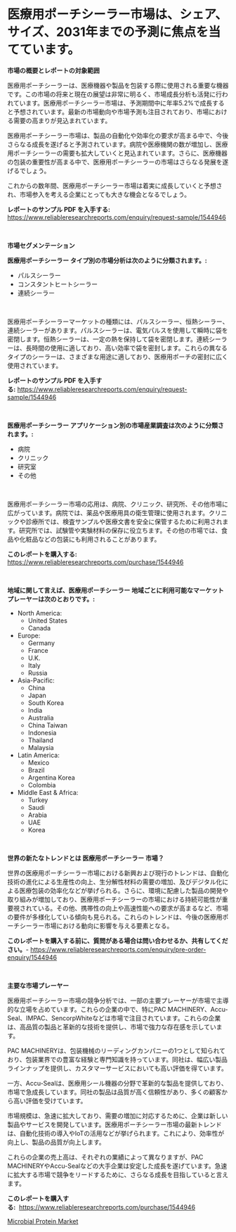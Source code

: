 <p><h1>医療用ポーチシーラー市場は、シェア、サイズ、2031年までの予測に焦点を当てています。</h1></p><p><strong>市場の概要とレポートの対象範囲</strong></p>
<p><p>医療用ポーチシーラーは、医療機器や製品を包装する際に使用される重要な機器です。この市場の将来と現在の展望は非常に明るく、市場成長分析も活発に行われています。医療用ポーチシーラー市場は、予測期間中に年率5.2%で成長すると予想されています。最新の市場動向や市場予測も注目されており、市場における需要の高まりが見込まれています。</p><p>医療用ポーチシーラー市場は、製品の自動化や効率化の要求が高まる中で、今後さらなる成長を遂げると予測されています。病院や医療機関の数が増加し、医療用ポーチシーラーの需要も拡大していくと見込まれています。さらに、医療機器の包装の重要性が高まる中で、医療用ポーチシーラーの市場はさらなる発展を遂げるでしょう。</p><p>これからの数年間、医療用ポーチシーラー市場は着実に成長していくと予想され、市場参入を考える企業にとっても大きな機会となるでしょう。</p></p>
<p><strong>レポートのサンプル PDF を入手する:</strong> <a href="https://www.reliableresearchreports.com/enquiry/request-sample/1544946">https://www.reliableresearchreports.com/enquiry/request-sample/1544946</a></p>
<p>&nbsp;</p>
<p><strong>市場セグメンテーション</strong></p>
<p><strong>医療用ポーチシーラー タイプ別の市場分析は次のように分類されます。:</strong></p>
<p><ul><li>パルスシーラー</li><li>コンスタントヒートシーラー</li><li>連続シーラー</li></ul></p>
<p>&nbsp;</p>
<p><p>医療用ポーチシーラーマーケットの種類には、パルスシーラー、恒熱シーラー、連続シーラーがあります。パルスシーラーは、電気パルスを使用して瞬時に袋を密閉します。恒熱シーラーは、一定の熱を保持して袋を密閉します。連続シーラーは、長時間の使用に適しており、高い効率で袋を密封します。これらの異なるタイプのシーラーは、さまざまな用途に適しており、医療用ポーチの密封に広く使用されています。</p></p>
<p><strong>レポートのサンプル PDF を入手する:</strong>&nbsp;<a href="https://www.reliableresearchreports.com/enquiry/request-sample/1544946">https://www.reliableresearchreports.com/enquiry/request-sample/1544946</a></p>
<p>&nbsp;</p>
<p><strong> 医療用ポーチシーラー アプリケーション別の市場産業調査は次のように分類されます。:</strong></p>
<p><ul><li>病院</li><li>クリニック</li><li>研究室</li><li>その他</li></ul></p>
<p>&nbsp;</p>
<p><p>医療用ポーチシーラー市場の応用は、病院、クリニック、研究所、その他市場に広がっています。病院では、薬品や医療用具の衛生管理に使用されます。クリニックや診療所では、検査サンプルや医療文書を安全に保管するために利用されます。研究所では、試験管や実験材料の保存に役立ちます。その他の市場では、食品や化粧品などの包装にも利用されることがあります。</p></p>
<p><strong>このレポートを購入する:</strong>&nbsp; <a href="https://www.reliableresearchreports.com/purchase/1544946">https://www.reliableresearchreports.com/purchase/1544946</a></p>
<p>&nbsp;</p>
<p><strong>地域に関して言えば、医療用ポーチシーラー 地域ごとに利用可能なマーケットプレーヤーは次のとおりです。:</strong></p>
<p><ul>
    <li>
        North America:
        <ul>
            <li>United States</li>
            <li>Canada</li>
        </ul>
    </li>
    <li>
        Europe:
        <ul>
            <li>Germany</li>
            <li>France</li>
            <li>U.K.</li>
            <li>Italy</li>
            <li>Russia</li>
        </ul>
    </li>
    <li>
        Asia-Pacific:
        <ul>
            <li>China</li>
            <li>Japan</li>
            <li>South Korea</li>
            <li>India</li>
            <li>Australia</li>
            <li>China Taiwan</li>
            <li>Indonesia</li>
            <li>Thailand</li>
            <li>Malaysia</li>
        </ul>
    </li>
    <li>
        Latin America:
        <ul>
            <li>Mexico</li>
            <li>Brazil</li>
            <li>Argentina Korea</li>
            <li>Colombia</li>
        </ul>
    </li>
    <li>
        Middle East & Africa:
        <ul>
            <li>Turkey</li>
            <li>Saudi</li>
            <li>Arabia</li>
            <li>UAE</li>
            <li>Korea</li>
        </ul>
    </li>
    </ul></p>
<p>&nbsp;</p>
<p><strong>世界の新たなトレンドとは 医療用ポーチシーラー 市場？</strong></p>
<p><p>世界の医療用ポーチシーラー市場における新興および現行のトレンドは、自動化技術の進化による生産性の向上、生分解性材料の需要の増加、及びデジタル化による医療包装の効率化などが挙げられる。さらに、環境に配慮した製品の開発や取り組みが増加しており、医療用ポーチシーラーの市場における持続可能性が重要視されている。その他、携帯性の向上や高速性能への要求が高まるなど、市場の要件が多様化している傾向も見られる。これらのトレンドは、今後の医療用ポーチシーラー市場における動向に影響を与える要素となる。</p></p>
<p><strong>このレポートを購入する前に、質問がある場合は問い合わせるか、共有してください。</strong>- <a href="https://www.reliableresearchreports.com/enquiry/pre-order-enquiry/1544946">https://www.reliableresearchreports.com/enquiry/pre-order-enquiry/1544946</a></p>
<p>&nbsp;</p>
<p><strong>主要な市場プレーヤー</strong></p>
<p><p>医療用ポーチシーラー市場の競争分析では、一部の主要プレーヤーが市場で主導的な立場を占めています。これらの企業の中で、特にPAC MACHINERY、Accu-Seal、IMPAC、SencorpWhiteなどは市場で注目されています。これらの企業は、高品質の製品と革新的な技術を提供し、市場で強力な存在感を示しています。</p><p>PAC MACHINERYは、包装機械のリーディングカンパニーの1つとして知られており、包装業界での豊富な経験と専門知識を持っています。同社は、幅広い製品ラインナップを提供し、カスタマーサービスにおいても高い評価を得ています。</p><p>一方、Accu-Sealは、医療用シール機器の分野で革新的な製品を提供しており、市場で急成長しています。同社の製品は品質が高く信頼性があり、多くの顧客から高い評価を受けています。</p><p>市場規模は、急速に拡大しており、需要の増加に対応するために、企業は新しい製品やサービスを開発しています。医療用ポーチシーラー市場の最新トレンドは、自動化技術の導入やIoTの活用などが挙げられます。これにより、効率性が向上し、製品の品質が向上します。</p><p>これらの企業の売上高は、それぞれの業績によって異なりますが、PAC MACHINERYやAccu-Sealなどの大手企業は安定した成長を遂げています。急速に拡大する市場で競争をリードするために、さらなる成長を目指していると言えます。</p></p>
<p><strong>このレポートを購入する:</strong>&nbsp;&nbsp;<a href="https://www.reliableresearchreports.com/purchase/1544946">https://www.reliableresearchreports.com/purchase/1544946</a></p>
<p><p><a href="https://zircon-bluebell-299.notion.site/Microbial-Protein-Market-Insights-Market-Players-and-Forecast-Till-2031-48cba6e80dca40f7b60234b0f4ccc3df">Microbial Protein Market</a></p></p>